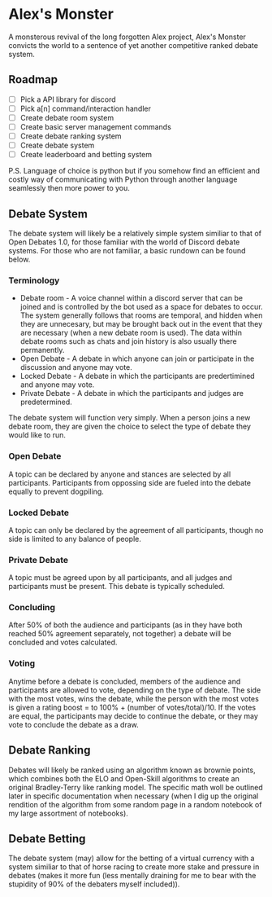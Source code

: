 # Alex's Monster

A monsterous revival of the long forgotten Alex project, Alex's Monster convicts the world to a sentence of yet another competitive ranked debate system.

## Roadmap

- [ ] Pick a API library for discord
- [ ] Pick a[n] command/interaction handler
- [ ] Create debate room system
- [ ] Create basic server management commands
- [ ] Create debate ranking system
- [ ] Create debate system
- [ ] Create leaderboard and betting system

P.S. Language of choice is python but if you somehow find an efficient and costly way of communicating with Python through another language seamlessly then more power to you.

## Debate System

The debate system will likely be a relatively simple system similiar to that of Open Debates 1.0, for those familiar with the world of Discord debate systems. For those who are not familiar, a basic rundown can be found below.

### Terminology
* Debate room - A voice channel within a discord server that can be joined and is controlled by the bot used as a space for debates to occur. The system generally follows that rooms are temporal, and hidden when they are unnecesary, but may be brought back out in the event that they are necessary (when a new debate room is used). The data within debate rooms such as chats and join history is also usually there permanently.
* Open Debate - A debate in which anyone can join or participate in the discussion and anyone may vote.
* Locked Debate - A debate in which the participants are predertimined and anyone may vote.
* Private Debate - A debate in which the participants and judges are predetermined.

The debate system will function very simply. When a person joins a new debate room, they are given the choice to select the type of debate they would like to run. 

### Open Debate

A topic can be declared by anyone and stances are selected by all participants. Participants from oppossing side are fueled into the debate equally to prevent dogpiling.

### Locked Debate

A topic can only be declared by the agreement of all participants, though no side is limited to any balance of people.

### Private Debate

A topic must be agreed upon by all participants, and all judges and participants must be present. This debate is typically scheduled.

### Concluding

After 50% of both the audience and participants (as in they have both reached 50% agreement separately, not together) a debate will be concluded and votes calculated.

### Voting

Anytime before a debate is concluded, members of the audience and participants are allowed to vote, depending on the type of debate. The side with the most votes, wins the debate, while the person with the most votes is given a rating boost = to 100% + (number of votes/total)/10. If the votes are equal, the participants may decide to continue the debate, or they may vote to conclude the debate as a draw.

## Debate Ranking

Debates will likely be ranked using an algorithm known as brownie points, which combines both the ELO and Open-Skill algorithms to create an original Bradley-Terry like ranking model. The specific math woll be outlined later in specific documentation when necessary (when I dig up the original rendition of the algorithm from some random page in a random notebook of my large assortment of notebooks).

## Debate Betting

The debate system (may) allow for the betting of a virtual currency with a system similiar to that of horse racing to create more stake and pressure in debates (makes it more fun (less mentally draining for me to bear with the stupidity of 90% of the debaters myself included)).
